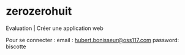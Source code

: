 # zerozerohuit
Evaluation | Créer une application web 

Pour se connecter :
email : hubert.bonisseur@oss117.com
password: biscotte

